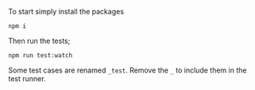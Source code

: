 To start simply install the packages

`npm i`

Then run the tests;

`npm run test:watch`

Some test cases are renamed `_test`. Remove the `_` to include them in the test runner.
